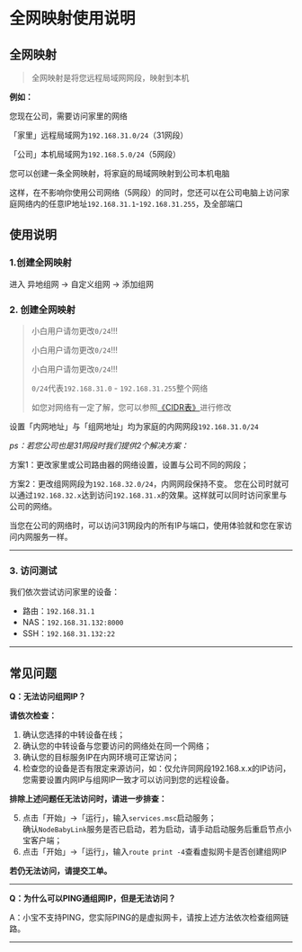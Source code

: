 # 全网映射使用说明

## 全网映射

> 全网映射是将您远程局域网网段，映射到本机

**例如：**

您现在公司，需要访问家里的网络

「家里」远程局域网为`192.168.31.0/24`（31网段）

「公司」本机局域网为`192.168.5.0/24`（5网段）

您可以创建一条全网映射，将家庭的局域网映射到公司本机电脑

这样，在不影响你使用公司网络（5网段）的同时，您还可以在公司电脑上访问家庭网络内的任意IP地址`192.168.31.1`-`192.168.31.255`，及全部端口

## 使用说明

### 1.创建全网映射

进入 异地组网 -> 自定义组网 -> 添加组网

### 2. 创建全网映射

> 小白用户请勿更改`0/24`!!!
>
> 小白用户请勿更改`0/24`!!!
>
> 小白用户请勿更改`0/24`!!!
>
> `0/24`代表`192.168.31.0` - `192.168.31.255`整个网络
>
> 如您对网络有一定了解，您可以参照[《CIDR表》](https://www.baidu.com/s?wd=CIDR%E8%A1%A8)进行修改

设置「内网地址」与「组网地址」均为家庭的内网网段`192.168.31.0/24`

_ps：若您公司也是31网段时我们提供2个解决方案：_

方案1：更改家里或公司路由器的网络设置，设置与公司不同的网段；

方案2：更改组网网段为`192.168.32.0/24`，内网网段保持不变。 您在公司时就可以通过`192.168.32.x`达到访问`192.168.31.x`的效果。这样就可以同时访问家里与公司的网络。

当您在公司的网络时，可以访问31网段内的所有IP与端口，使用体验就和您在家访问内网服务一样。

***

### 3. 访问测试

我们依次尝试访问家里的设备：

* 路由：`192.168.31.1`
* NAS：`192.168.31.132:8000`
* SSH：`192.168.31.132:22`

***

## 常见问题

**Q：无法访问组网IP？**

**请依次检查：**

1. 确认您选择的中转设备在线；
2. 确认您的中转设备与您要访问的网络处在同一个网络；
3. 确认您的目标服务IP在内网环境可正常访问；
4. 检查您的设备是否有限定来源访问，如：仅允许同网段192.168.x.x的IP访问，您需要设置内网IP与组网IP一致才可以访问到您的远程设备。

**排除上述问题任无法访问时，请进一步排查：**

5. 点击「开始」->「运行」，输入`services.msc`启动服务；\
   确认`NodeBabyLink`服务是否已启动，若为启动，请手动启动服务后重启节点小宝客户端；
6. 点击「开始」->「运行」，输入`route print -4`查看虚拟网卡是否创建组网IP

**若仍无法访问，请提交工单。**

***

**Q：为什么可以PING通组网IP，但是无法访问？**

A：小宝不支持PING，您实际PING的是虚拟网卡，请按上述方法依次检查组网链路。

***
